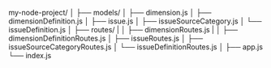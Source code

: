 my-node-project/
│
├── models/
    │   ├── dimension.js
    │   ├── dimensionDefinition.js
    │   ├── issue.js
    │   ├── issueSourceCategory.js
    │   └── issueDefinition.js
│
├── routes/
|    │   ├── dimensionRoutes.js
|    │   ├── dimensionDefinitionRoutes.js
    │   ├── issueRoutes.js
    │   ├── issueSourceCategoryRoutes.js
    │   └── issueDefinitionRoutes.js
│
├── app.js
└── index.js
